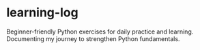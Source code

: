 # learning-log
Beginner-friendly Python exercises for daily practice and learning. Documenting my journey to strengthen Python fundamentals.
